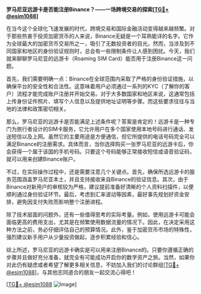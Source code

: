 **罗马尼亚远游卡是否能注册Binance？——一场跨境交易的探索[[TG💪+ @esim1088](https://t.me/s/esim1088)]**

在当今这个全球化飞速发展的时代，跨境交易和国际金融活动变得越来越频繁。对于那些热衷于投资加密货币的人来说，Binance无疑是一个耳熟能详的名字。它作为全球最大的加密货币交易所之一，吸引了无数投资者的目光。然而，当涉及到不同国家和地区的身份验证规则时，总会有一些限制条件让人感到困扰。今天，我们就来聊聊罗马尼亚的远游卡（Roaming SIM Card）能否用于注册Binance这一问题。

首先，我们需要明确一点：Binance在全球范围内采取了严格的身份验证措施，以确保平台的安全性和合法性。这意味着用户必须通过一系列的KYC（了解你的客户）流程才能完成账户注册并开始交易。对于大多数国家和地区来说，这通常包括上传身份证件照片、填写个人信息以及提供地址证明等步骤。而这些要求往往与当地的法律和政策密切相关。

那么，罗马尼亚的远游卡是否能满足上述条件呢？答案是肯定的！远游卡是一种专门为旅行者设计的SIM卡服务，它允许用户在多个国家使用本地号码进行通话、发送短信以及上网。虽然它的主要用途是方便通信，但它所提供的电话号码完全可以满足Binance的注册需求。具体而言，当你选择购买一张罗马尼亚的远游卡后，你会获得一个属于该国的手机号码。只要这个号码能够正常接收短信或语音验证码，就可以用来创建Binance账户。

不过，在实际操作过程中，还是需要注意几个关键点。首先，确保所选远游卡的服务范围涵盖罗马尼亚本土，并且支持接收来自Binance的验证信息。其次，由于Binance对新用户的审核较为严格，建议提前准备好清晰的个人资料扫描件，以便顺利通过身份验证环节。最后，考虑到汇率波动等因素，最好事先规划好资金安排，避免因支付失败而影响整个注册进程。

除了技术层面的问题外，还有一些值得思考的实际考量。例如，使用远游卡可能会面临更高的费用支出，尤其是在频繁使用数据流量的情况下。因此，在决定采用这种方法之前，务必仔细评估自己的预算情况。此外，鉴于加密货币市场的特殊性，强烈建议新手用户从少量投资做起，逐步积累经验和信心。

综上所述，罗马尼亚的远游卡确实是可以用来注册Binance的。只要你遵循正确的步骤并且做好充分准备，就完全有可能成功开启你的数字资产之旅。当然，如果你对此仍有疑虑或者希望了解更多相关信息，不妨加入我们的讨论群组[[TG💪+ @esim1088](https://t.me/s/esim1088)]，与其他志同道合的朋友一起交流心得吧！

[[TG💪+ @esim1088](https://t.me/s/esim1088) ![Image](https://i.postimg.cc/4NQfJmqS/Snipaste-2025-05-13-00-14-12.png)]